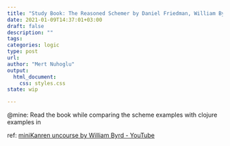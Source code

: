 ```yaml
--- 
title: "Study Book: The Reasoned Schemer by Daniel Friedman, William Byrd"
date: 2021-01-09T14:37:01+03:00 
draft: false
description: ""
tags:
categories: logic
type: post
url:
author: "Mert Nuhoglu"
output:
  html_document:
    css: styles.css
state: wip

---
```


@mine: Read the book while comparing the scheme examples with clojure examples in [](https://github.com/philoskim/reasoned-schemer-for-clojure)

ref: [miniKanren uncourse by William Byrd - YouTube](https://www.youtube.com/playlist?list=PLO4TbomOdn2cks2n5PvifialL8kQwt0aW)

